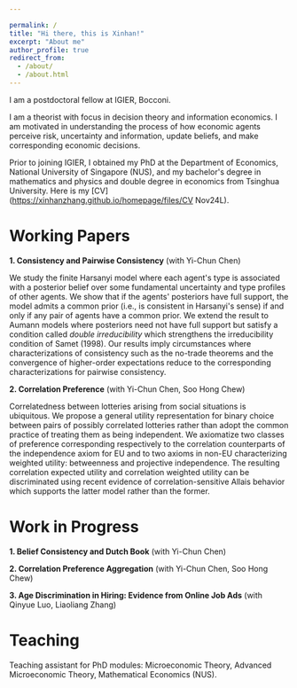```yaml
---

permalink: /
title: "Hi there, this is Xinhan!"
excerpt: "About me"
author_profile: true
redirect_from: 
  - /about/
  - /about.html
---
```


I am a postdoctoral fellow at IGIER, Bocconi.

I am a theorist with focus in decision theory and information economics. I am motivated in understanding the process of how economic agents perceive risk, uncertainty and information, update beliefs, and make corresponding economic decisions. 

Prior to joining IGIER, I obtained my PhD at the Department of Economics, National University of Singapore (NUS), and my bachelor's degree in mathematics and physics and double degree in economics from Tsinghua University. Here is my [CV](https://xinhanzhang.github.io/homepage/files/CV Nov24L).

Working Papers
======
**1. Consistency and Pairwise Consistency** (with Yi-Chun Chen)

   We study the finite Harsanyi model where each agent's type is associated with a posterior belief over some fundamental uncertainty and type profiles of other agents. We show that if the agents' posteriors have full support, the model admits a common prior (i.e., is consistent in Harsanyi's sense) if and only if any pair of agents have a common prior. We extend the result to Aumann models where posteriors need not have full support but satisfy a condition called _double irreducibility_ which strengthens the irreducibility condition of Samet (1998). Our results imply circumstances where characterizations of consistency such as the no-trade theorems and the convergence of higher-order expectations reduce to the corresponding characterizations for pairwise consistency.
   
**2. Correlation Preference** (with Yi-Chun Chen, Soo Hong Chew)

   Correlatedness between lotteries arising from social situations is ubiquitous. We propose a general utility representation for binary choice between
pairs of possibly correlated lotteries rather than adopt the common practice of treating them as being independent. We axiomatize two classes of preference
corresponding respectively to the correlation counterparts of the independence axiom for EU and to two axioms in non-EU characterizing weighted
utility: betweenness and projective independence. The resulting correlation expected utility and correlation weighted utility can be discriminated using
recent evidence of correlation-sensitive Allais behavior which supports the latter model rather than the former.

Work in Progress
======
**1. Belief Consistency and Dutch Book** (with Yi-Chun Chen)

**2. Correlation Preference Aggregation** (with Yi-Chun Chen, Soo Hong Chew)

**3. Age Discrimination in Hiring: Evidence from Online Job Ads** (with Qinyue Luo, Liaoliang Zhang)

Teaching
======
Teaching assistant for PhD modules: Microeconomic Theory, Advanced Microeconomic Theory, Mathematical Economics (NUS).

